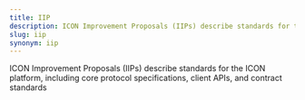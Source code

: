 ```yaml
---
title: IIP
description: ICON Improvement Proposals (IIPs) describe standards for the ICON platform, including core protocol specifications, client APIs, and contract standards
slug: iip
synonym: iip
---
```


ICON Improvement Proposals (IIPs) describe standards for the ICON platform, including core protocol specifications, client APIs, and contract standards